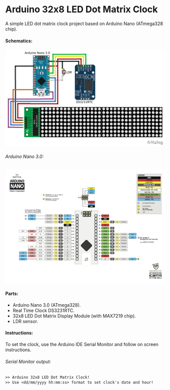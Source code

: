 # Arduino 32x8 LED Dot Matrix Clock

A simple LED dot matrix clock project based on Arduino Nano (ATmega328 chip).

#### Schematics:
![Schematics](schematics/schematics.png)

###### Arduino Nano 3.0:
![Arduino Nano 3.0](schematics/arduino_nano.png)

#### Parts:
* Arduino Nano 3.0 (ATmega328).
* Real Time Clock DS3231RTC.
* 32x8 LED Dot Matrix Display Module (with MAX7219 chip).
* LDR sensor.

#### Instructions:

To set the clock, use the Arduino IDE Serial Monitor and follow on screen instructions.

###### Serial Monitor output:

```
>> Arduino 32x8 LED Dot Matrix Clock!
>> Use <dd/mm/yyyy hh:mm:ss> format to set clock's date and hour!
```